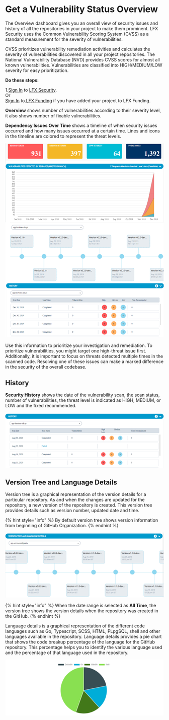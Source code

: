 # Get a Vulnerability Status Overview

The Overview dashboard gives you an overall view of security issues and history of all the repositories in your project to make them prominent. LFX Security uses the Common Vulnerability Scoring System \(CVSS\) as a standard measurement for the severity of vulnerabilities. 

CVSS prioritizes vulnerability remediation activities and calculates the severity of vulnerabilities discovered in all your project repositories. The National Vulnerability Database \(NVD\) provides CVSS scores for almost all known vulnerabilities. Vulnerabilities are classified into HIGH/MEDIUM/LOW severity for easy prioritization.

**Do these steps:**

1.[Sign In](../../sso/sign-in/) to [LFX Security](https://security.lfx.linuxfoundation.org/).  
                                     Or  
    [Sign In](../../sso/sign-in/) to[ ](open-communitybridge-vulnerability-detection.md#projects-applied-to-communitybridge-funding)[LFX Funding](https://funding.lfx.linuxfoundation.org/) if you have added your project to LFX Funding.

**Overview** shows number of vulnerabilities according to their severity level, it also shows number of fixable vulnerabilities. 

**Dependency Issues Over Time** shows a timeline of when security issues occurred and how many issues occurred at a certain time. Lines and icons in the timeline are colored to represent the threat levels.

![](../../.gitbook/assets/ov1.png)

Use this information to prioritize your investigation and remediation. To prioritize vulnerabilities, you might target one high-threat issue first. Additionally, it is important to focus on threats detected multiple times in the scanned code. Resolving one of these issues can make a marked difference in the security of the overall codebase.

## History 

**Security History** shows the date of the vulnerability scan, the scan status, number  of vulnerabilities,  the threat level is indicated as HIGH, MEDIUM, or LOW and the fixed recommended. 

![History ](../../.gitbook/assets/history.png)

## Version Tree and Language Details

Version tree is a graphical representation of the version details for a particular repository. As and when the changes are updated for the repository, a new version of the repository is created. This version tree provides details such as version number, updated date and time. 

{% hint style="info" %}
By default version tree shows version information from beginning of GitHub Organization.
{% endhint %}

![Version Tree](../../.gitbook/assets/version-_tree.png)

{% hint style="info" %}
When the date range is selected as **All Time**, the version tree shows the version details when the repository was created in the GitHub. 
{% endhint %}

Language details is a graphical representation of the different code languages such as Go, Typescript, SCSS, HTML, PLpgSQL, shell and other languages available in the  repository. Language details provides a pie chart that shows the code breakup percentage of the language for the GitHub repository. This percentage helps you to identify the various language used and the percentage of that language used in the repository.

![Language Details](../../.gitbook/assets/languages.png)

